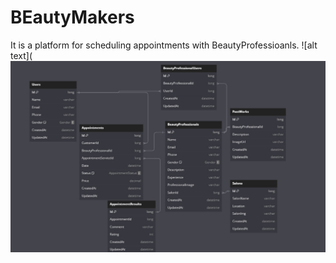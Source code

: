 # BEautyMakers
It is a platform for scheduling appointments with BeautyProfessioanls.
![alt text](![FleetFlow](https://github.com/Khurshid0109/BeautyMakers/blob/master/BeautyMakers.API/wwwroot/DbDiagram/dbDiagram.jpg)


